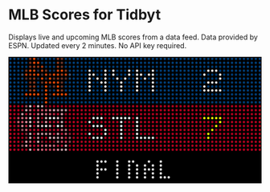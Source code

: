 # MLB Scores for Tidbyt

Displays live and upcoming MLB scores from a data feed. Data provided by ESPN. Updated every 2 minutes. No API key required.

![MLB Scores for Tidbyt](screenshot.png)

